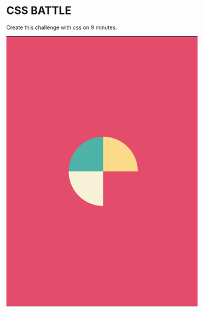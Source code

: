 # CSS BATTLE

Create this challenge with css on 9 minutes.

<img src="./battle.png" alt="battle illustration">